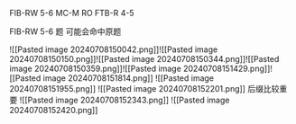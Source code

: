 FIB-RW 5-6
MC-M
RO
FTB-R 4-5



FIB-RW 5-6 题 可能会命中原题

![[Pasted image 20240708150042.png]]![[Pasted image 20240708150150.png]]![[Pasted image 20240708150344.png]]![[Pasted image 20240708150359.png]]![[Pasted image 20240708151429.png]]![[Pasted image 20240708151814.png]]
![[Pasted image 20240708151955.png]]
![[Pasted image 20240708152201.png]]    后缀比较重要
![[Pasted image 20240708152343.png]]
![[Pasted image 20240708152420.png]]